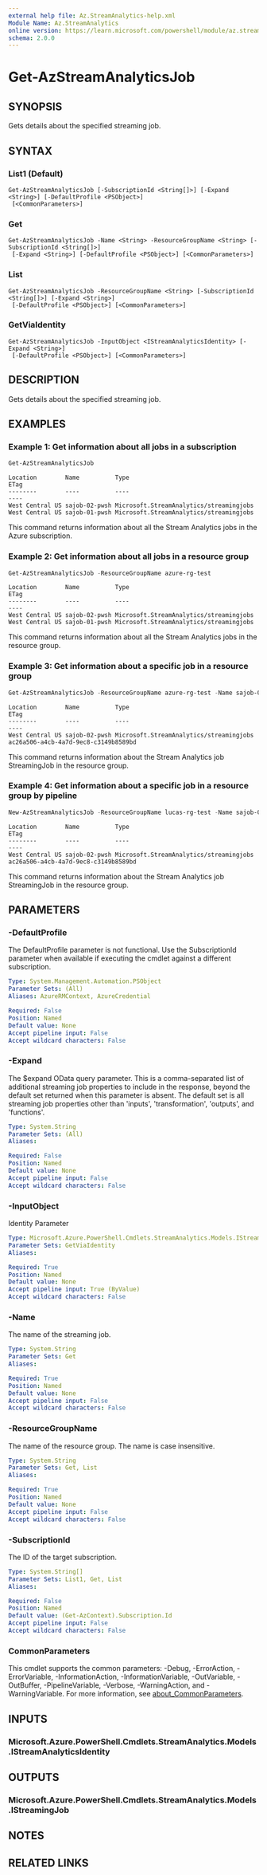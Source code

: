 ```yaml
---
external help file: Az.StreamAnalytics-help.xml
Module Name: Az.StreamAnalytics
online version: https://learn.microsoft.com/powershell/module/az.streamanalytics/get-azstreamanalyticsjob
schema: 2.0.0
---
```


# Get-AzStreamAnalyticsJob

## SYNOPSIS
Gets details about the specified streaming job.

## SYNTAX

### List1 (Default)
```
Get-AzStreamAnalyticsJob [-SubscriptionId <String[]>] [-Expand <String>] [-DefaultProfile <PSObject>]
 [<CommonParameters>]
```

### Get
```
Get-AzStreamAnalyticsJob -Name <String> -ResourceGroupName <String> [-SubscriptionId <String[]>]
 [-Expand <String>] [-DefaultProfile <PSObject>] [<CommonParameters>]
```

### List
```
Get-AzStreamAnalyticsJob -ResourceGroupName <String> [-SubscriptionId <String[]>] [-Expand <String>]
 [-DefaultProfile <PSObject>] [<CommonParameters>]
```

### GetViaIdentity
```
Get-AzStreamAnalyticsJob -InputObject <IStreamAnalyticsIdentity> [-Expand <String>]
 [-DefaultProfile <PSObject>] [<CommonParameters>]
```

## DESCRIPTION
Gets details about the specified streaming job.

## EXAMPLES

### Example 1: Get information about all jobs in a subscription
```powershell
Get-AzStreamAnalyticsJob
```

```output
Location        Name          Type                                    ETag
--------        ----          ----                                    ----
West Central US sajob-02-pwsh Microsoft.StreamAnalytics/streamingjobs
West Central US sajob-01-pwsh Microsoft.StreamAnalytics/streamingjobs
```

This command returns information about all the Stream Analytics jobs in the Azure subscription.

### Example 2: Get information about all jobs in a resource group
```powershell
Get-AzStreamAnalyticsJob -ResourceGroupName azure-rg-test
```

```output
Location        Name          Type                                    ETag
--------        ----          ----                                    ----
West Central US sajob-02-pwsh Microsoft.StreamAnalytics/streamingjobs
West Central US sajob-01-pwsh Microsoft.StreamAnalytics/streamingjobs
```

This command returns information about all the Stream Analytics jobs in the resource group.

### Example 3: Get information about a specific job in a resource group
```powershell
Get-AzStreamAnalyticsJob -ResourceGroupName azure-rg-test -Name sajob-02-pwsh
```

```output
Location        Name          Type                                    ETag
--------        ----          ----                                    ----
West Central US sajob-02-pwsh Microsoft.StreamAnalytics/streamingjobs ac26a506-a4cb-4a7d-9ec8-c3149b8589bd
```

This command returns information about the Stream Analytics job StreamingJob in the resource group.

### Example 4: Get information about a specific job in a resource group by pipeline
```powershell
New-AzStreamAnalyticsJob -ResourceGroupName lucas-rg-test -Name sajob-02-pwsh -Location westcentralus -SkuName Standard | Get-AzStreamAnalyticsJob
```

```output
Location        Name          Type                                    ETag
--------        ----          ----                                    ----
West Central US sajob-02-pwsh Microsoft.StreamAnalytics/streamingjobs ac26a506-a4cb-4a7d-9ec8-c3149b8589bd
```

This command returns information about the Stream Analytics job StreamingJob in the resource group.

## PARAMETERS

### -DefaultProfile
The DefaultProfile parameter is not functional.
Use the SubscriptionId parameter when available if executing the cmdlet against a different subscription.

```yaml
Type: System.Management.Automation.PSObject
Parameter Sets: (All)
Aliases: AzureRMContext, AzureCredential

Required: False
Position: Named
Default value: None
Accept pipeline input: False
Accept wildcard characters: False
```

### -Expand
The $expand OData query parameter.
This is a comma-separated list of additional streaming job properties to include in the response, beyond the default set returned when this parameter is absent.
The default set is all streaming job properties other than 'inputs', 'transformation', 'outputs', and 'functions'.

```yaml
Type: System.String
Parameter Sets: (All)
Aliases:

Required: False
Position: Named
Default value: None
Accept pipeline input: False
Accept wildcard characters: False
```

### -InputObject
Identity Parameter

```yaml
Type: Microsoft.Azure.PowerShell.Cmdlets.StreamAnalytics.Models.IStreamAnalyticsIdentity
Parameter Sets: GetViaIdentity
Aliases:

Required: True
Position: Named
Default value: None
Accept pipeline input: True (ByValue)
Accept wildcard characters: False
```

### -Name
The name of the streaming job.

```yaml
Type: System.String
Parameter Sets: Get
Aliases:

Required: True
Position: Named
Default value: None
Accept pipeline input: False
Accept wildcard characters: False
```

### -ResourceGroupName
The name of the resource group.
The name is case insensitive.

```yaml
Type: System.String
Parameter Sets: Get, List
Aliases:

Required: True
Position: Named
Default value: None
Accept pipeline input: False
Accept wildcard characters: False
```

### -SubscriptionId
The ID of the target subscription.

```yaml
Type: System.String[]
Parameter Sets: List1, Get, List
Aliases:

Required: False
Position: Named
Default value: (Get-AzContext).Subscription.Id
Accept pipeline input: False
Accept wildcard characters: False
```

### CommonParameters
This cmdlet supports the common parameters: -Debug, -ErrorAction, -ErrorVariable, -InformationAction, -InformationVariable, -OutVariable, -OutBuffer, -PipelineVariable, -Verbose, -WarningAction, and -WarningVariable. For more information, see [about_CommonParameters](http://go.microsoft.com/fwlink/?LinkID=113216).

## INPUTS

### Microsoft.Azure.PowerShell.Cmdlets.StreamAnalytics.Models.IStreamAnalyticsIdentity

## OUTPUTS

### Microsoft.Azure.PowerShell.Cmdlets.StreamAnalytics.Models.IStreamingJob

## NOTES

## RELATED LINKS
